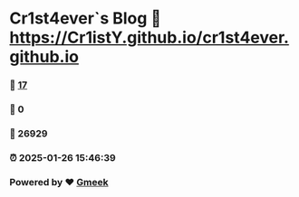 # Cr1st4ever`s Blog :link: https://Cr1istY.github.io/cr1st4ever.github.io 
### :page_facing_up: [17](https://Cr1istY.github.io/cr1st4ever.github.io/tag.html) 
### :speech_balloon: 0 
### :hibiscus: 26929 
### :alarm_clock: 2025-01-26 15:46:39 
### Powered by :heart: [Gmeek](https://github.com/Meekdai/Gmeek)
